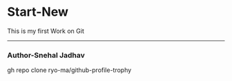 # Start-New
This is my first Work on Git
<br>
<hr>
<h3>Author-Snehal Jadhav</h3>
gh repo clone ryo-ma/github-profile-trophy
